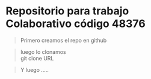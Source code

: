 # Repositorio para trabajo Colaborativo código 48376

> Primero creamos el repo en github

> luego lo clonamos  
      git clone URL

> Y luego .....